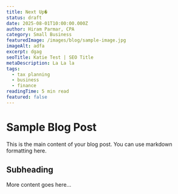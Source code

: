 ```yaml
---
title: Next Up�
status: draft
date: 2025-08-01T10:00:00.000Z
author: Hiram Parmar, CPA
category: Small Business
featuredImage: /images/blog/sample-image.jpg
imageAlt: adfa
excerpt: dgag
seoTitle: Katie Test | SEO Title
metaDescription: La La la
tags:
  - tax planning
  - business
  - finance
readingTime: 5 min read
featured: false
---
```


# Sample Blog Post

This is the main content of your blog post. You can use markdown formatting here.

## Subheading

More content goes here...
